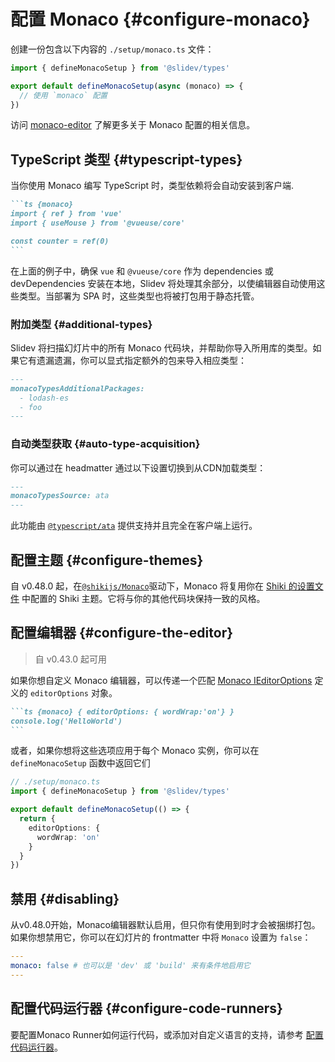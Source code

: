 # 配置 Monaco {#configure-monaco}

<Environment type="client" />

创建一份包含以下内容的 `./setup/monaco.ts` 文件：

```ts twoslash
import { defineMonacoSetup } from '@slidev/types'

export default defineMonacoSetup(async (monaco) => {
  // 使用 `monaco` 配置
})
```

访问 [monaco-editor](https://github.com/Microsoft/monaco-editor) 了解更多关于 Monaco 配置的相关信息。

## TypeScript 类型 {#typescript-types}

当你使用 Monaco 编写 TypeScript 时，类型依赖将会自动安装到客户端.

````md
```ts {monaco}
import { ref } from 'vue'
import { useMouse } from '@vueuse/core'

const counter = ref(0)
```
````

在上面的例子中，确保 `vue` 和 `@vueuse/core` 作为 dependencies 或 devDependencies 安装在本地，Slidev 将处理其余部分，以使编辑器自动使用这些类型。当部署为 SPA 时，这些类型也将被打包用于静态托管。


### 附加类型 {#additional-types}

Slidev 将扫描幻灯片中的所有 Monaco 代码块，并帮助你导入所用库的类型。如果它有遗漏遗漏，你可以显式指定额外的包来导入相应类型：


```md
---
monacoTypesAdditionalPackages:
  - lodash-es
  - foo
---
```

### 自动类型获取 {#auto-type-acquisition}

你可以通过在 headmatter 通过以下设置切换到从CDN加载类型：

```md
---
monacoTypesSource: ata
---
```

此功能由 [`@typescript/ata`](https://github.com/microsoft/TypeScript-Website/tree/v2/packages/ata) 提供支持并且完全在客户端上运行。


## 配置主题 {#configure-themes}

自 v0.48.0 起，在[`@shikijs/Monaco`](https://shiki.style/packages/monaco)驱动下，Monaco 将复用你在 [Shiki 的设置文件](/custom/config-highlighter#configure-shiki) 中配置的 Shiki 主题。它将与你的其他代码块保持一致的风格。

## 配置编辑器 {#configure-the-editor}

> 自 v0.43.0 起可用

如果你想自定义 Monaco 编辑器，可以传递一个匹配 [Monaco IEditorOptions](https://microsoft.github.io/monaco-editor/docs.html#interfaces/editor.IEditorOptions.html) 定义的 `editorOptions` 对象。


````md
```ts {monaco} { editorOptions: { wordWrap:'on'} }
console.log('HelloWorld')
```
````

或者，如果你想将这些选项应用于每个 Monaco 实例，你可以在 `defineMonacoSetup` 函数中返回它们

```ts twoslash
// ./setup/monaco.ts
import { defineMonacoSetup } from '@slidev/types'

export default defineMonacoSetup(() => {
  return {
    editorOptions: {
      wordWrap: 'on'
    }
  }
})
```

## 禁用 {#disabling}

从v0.48.0开始，Monaco编辑器默认启用，但只你有使用到时才会被捆绑打包。如果你想禁用它，你可以在幻灯片的 frontmatter 中将 `Monaco` 设置为 `false`：

```yaml
---
monaco: false # 也可以是 'dev' 或 'build' 来有条件地启用它
---
```

## 配置代码运行器 {#configure-code-runners}

要配置Monaco Runner如何运行代码，或添加对自定义语言的支持，请参考 [配置代码运行器](/custom/config-code-runners)。
